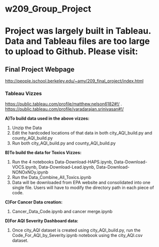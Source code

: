 # w209_Group_Project


# Project was largely built in Tableau. Data and Tableau files are too large to upload to Github. Please visit:

## Final Project Webpage
http://people.ischool.berkeley.edu/~amy/209_final_project/index.html

### Tableau Vizzes
https://public.tableau.com/profile/matthew.nelson6182#!/ . 
https://public.tableau.com/profile/varadarajan.srinivasan#!/




**A)To build data used in the above vizzes:**

1. Unzip the Data
2. Edit the hardcoded locations of that data in both city_AQI_build.py and county_AQI_build.py
3. Run both city_AQI_build.py and county_AQI_build.py

**B)To build the data for Toxics Vizzes:**
1. Run the 4 notebooks Data-Download-HAPS.ipynb, Data-Download-VOCS.ipynb, Data-Download-Lead.ipynb, Data-Download-NONOxNOy.ipynb
2. Run the Data_Combine_All_Toxics.ipynb
3. Data will be downloaded from EPA website and consolidated into one single file. Users will have to modify the directory path in each piece of code.

**C)For Cancer Data creation:**
1. Cancer_Data_Code.ipynb and cancer merge.ipynb

**D)For AQI Severity Dashboard data:**
1. Once city_AQI dataset is created using city_AQI_build.py, run the Code_For_AQI_by_Severity.ipynb notebook using the city_AQI.csv dataset.

